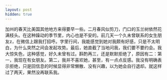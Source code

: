 ```yaml
---
layout: post
hidden: true
---
```

加州的春天比美国其他地方来得要早一些。二月春风似剪刀，门口的玉兰树依然花满枝头。在这种躁动的季节里，内心也是不安的。前几天一个久未曾联系的女生朋友z，在微信上跟我打招呼。字里行间，我能感觉到她对我颇有好感，只是不太明白，为什么突然之间会发起攻势。最后，她直截了当地问我，我们要不要约会。我大惊失色，这种感觉，好久未曾有过。斟酌再三，还是默默拒绝了，原因有二：第一，我现在有女朋友。第二，我并不喜欢她，甚至，有一点点反感。我没有明确表示拒绝，只是回信息的时候显得非常懒散、没有兴趣，以为她会自行退却。就这样过了两天，果然没再联系我。